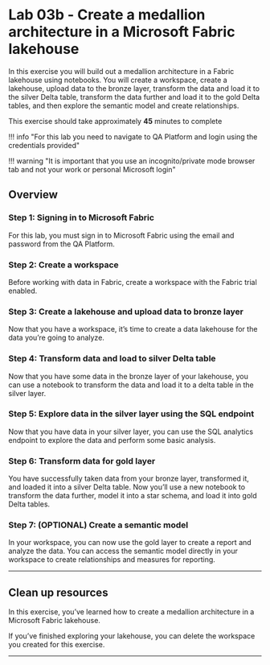 # Lab 03b - Create a medallion architecture in a Microsoft Fabric lakehouse

In this exercise you will build out a medallion architecture in a Fabric lakehouse using notebooks. You will create a workspace, create a lakehouse, upload data to the bronze layer, transform the data and load it to the silver Delta table, transform the data further and load it to the gold Delta tables, and then explore the semantic model and create relationships.

This exercise should take approximately **45** minutes to complete

!!! info "For this lab you need to navigate to QA Platform and login using the credentials provided"

!!! warning "It is important that you use an incognito/private mode browser tab and not your work or personal Microsoft login"

## Overview

### Step 1: Signing in to Microsoft Fabric

For this lab, you must sign in to Microsoft Fabric using the email and password from the QA Platform.

### Step 2: Create a workspace

Before working with data in Fabric, create a workspace with the Fabric trial enabled.

### Step 3: Create a lakehouse and upload data to bronze layer

Now that you have a workspace, it’s time to create a data lakehouse for the data you’re going to analyze.

### Step 4: Transform data and load to silver Delta table

Now that you have some data in the bronze layer of your lakehouse, you can use a notebook to transform the data and load it to a delta table in the silver layer.

### Step 5: Explore data in the silver layer using the SQL endpoint

Now that you have data in your silver layer, you can use the SQL analytics endpoint to explore the data and perform some basic analysis.

### Step 6: Transform data for gold layer

You have successfully taken data from your bronze layer, transformed it, and loaded it into a silver Delta table. Now you’ll use a new notebook to transform the data further, model it into a star schema, and load it into gold Delta tables.

### Step 7: (OPTIONAL) Create a semantic model

In your workspace, you can now use the gold layer to create a report and analyze the data. You can access the semantic model directly in your workspace to create relationships and measures for reporting.

---

## Clean up resources

In this exercise, you’ve learned how to create a medallion architecture in a Microsoft Fabric lakehouse.

If you’ve finished exploring your lakehouse, you can delete the workspace you created for this exercise.

---
